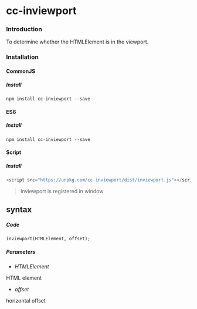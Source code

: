 # cc-inviewport

### Introduction

To determine whether the HTMLElement is in the viewport.

 

### Installation

#### CommonJS

##### Install

```shell
npm install cc-inviewport --save
```



#### ES6

##### Install

```shell
npm install cc-inviewport --save
```



#### Script

##### Install

```javascript
<script src="https://unpkg.com/cc-inviewport/dist/inviewport.js"></script>
```

> inviewport is registered in window



## syntax

##### Code

```Javascriprt
inviewport(HTMLElement, offset);
```

##### Parameters

* *HTMLElement*

HTML element

* *offset*

horizontal offset







